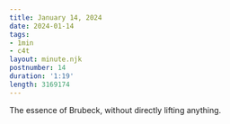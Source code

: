 ```yaml
---
title: January 14, 2024
date: 2024-01-14
tags:
- 1min
- c4t
layout: minute.njk
postnumber: 14
duration: '1:19'
length: 3169174
---
```

The essence of Brubeck, without directly lifting anything.  




